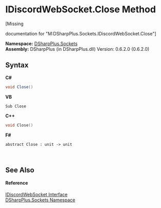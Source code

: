 # IDiscordWebSocket.Close Method 
 

\[Missing <summary> documentation for "M:DSharpPlus.Sockets.IDiscordWebSocket.Close"\]

**Namespace:**&nbsp;<a href="976c1b9e-33d2-8698-ae4f-4f396813919d">DSharpPlus.Sockets</a><br />**Assembly:**&nbsp;DSharpPlus (in DSharpPlus.dll) Version: 0.6.2.0 (0.6.2.0)

## Syntax

**C#**<br />
``` C#
void Close()
```

**VB**<br />
``` VB
Sub Close
```

**C++**<br />
``` C++
void Close()
```

**F#**<br />
``` F#
abstract Close : unit -> unit 

```

<br />

## See Also


#### Reference
<a href="1363aa7c-63bf-b739-5ec4-008c9d9a3f75">IDiscordWebSocket Interface</a><br /><a href="976c1b9e-33d2-8698-ae4f-4f396813919d">DSharpPlus.Sockets Namespace</a><br />